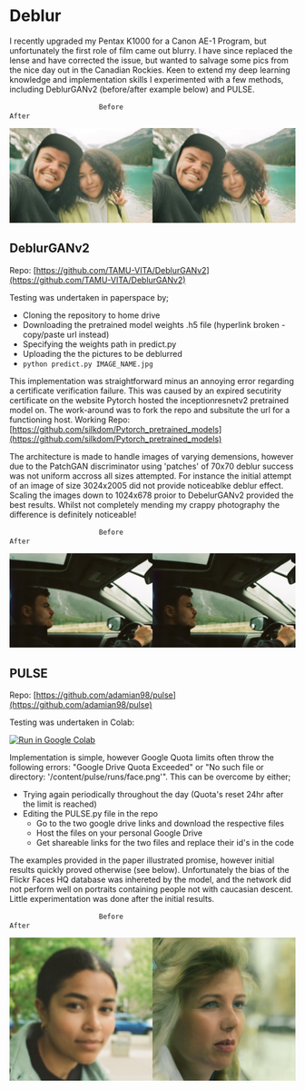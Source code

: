 # Deblur
I recently upgraded my Pentax K1000 for a Canon AE-1 Program, but unfortunately the first role of film came out blurry. I have since replaced the lense and have corrected the issue, but wanted to salvage some pics from the nice day out in the Canadian Rockies. Keen to extend my deep learning knowledge and implementation skills I experimented with a few methods, including DeblurGANv2 (before/after example below) and PULSE. 

                          Before                                                   After 
<p align="center">
  <img src="https://github.com/silkdom/Deblur/blob/master/img/0017_20.jpg?raw=true" alt="Comparison"/>
</p>

## DeblurGANv2

Repo: [https://github.com/TAMU-VITA/DeblurGANv2](https://github.com/TAMU-VITA/DeblurGANv2)  

Testing was undertaken in paperspace by; 
- Cloning the repository to home drive 
- Downloading the pretrained model weights .h5 file (hyperlink broken - copy/paste url instead)
- Specifying the weights path in predict.py  
- Uploading the the pictures to be deblurred
- ```python predict.py IMAGE_NAME.jpg```



This implementation was straightforward minus an annoying error regarding a certificate verification failure. This was caused by an expired secutirity certificate on the website Pytorch hosted the inceptionresnetv2 pretrained model on. The work-around was to fork the repo and subsitute the url for a functioning host. 
Working Repo: [https://github.com/silkdom/Pytorch_pretrained_models](https://github.com/silkdom/Pytorch_pretrained_models)

The architecture is made to handle images of varying demensions, however due to the PatchGAN discriminator using 'patches' of 70x70 deblur success was not uniform accross all sizes attempted. For instance the initial attempt of an image of size 3024x2005 did not provide noticeablke deblur effect. Scaling the images down to 1024x678 proior to DebelurGANv2 provided the best results. Whilst not completely mending my crappy photography the difference is definitely noticeable! 

                          Before                                                   After 
<p align="center">
  <img src="https://github.com/silkdom/Deblur/blob/master/img/0012_25.jpg?raw=true" alt="Comparison"/>
</p>

## PULSE

Repo: [https://github.com/adamian98/pulse](https://github.com/adamian98/pulse)  

Testing was undertaken in Colab:

[![Run in Google Colab](https://img.shields.io/badge/Colab-Run_in_Google_Colab-blue?logo=Google&logoColor=FDBA18)](https://colab.research.google.com/github/tg-bomze/Face-Depixelizer/blob/master/Face_Depixelizer_Eng.ipynb#scrollTo=fU0aGtD4Nl4W)

Implementation is simple, however Google Quota limits often throw the following errors: "Google Drive Quota Exceeded" or "No such file or directory: '/content/pulse/runs/face.png'". This can be overcome by either;
- Trying again periodically throughout the day (Quota's reset 24hr after the limit is reached)
- Editing the PULSE.py file in the repo
    - Go to the two google drive links and download the respective files 
    - Host the files on your personal Google Drive
    - Get shareable links for the two files and replace their id's in the code

The examples provided in the paper illustrated promise, however initial results quickly proved otherwise (see below). Unfortunately the bias of the Flickr Faces HQ database was inhereted by the model, and the network did not perform well on portraits containing people not with caucasian descent. Little experimentation was done after the initial results. 

                          Before                                                   After 
<p align="center">
  <img src="https://github.com/silkdom/Deblur/blob/master/img/comb1.jpg?raw=true" alt="Comparison"/>
</p>

